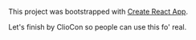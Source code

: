 This project was bootstrapped with [Create React App](https://github.com/facebookincubator/create-react-app).

Let's finish by ClioCon so people can use this fo' real.
